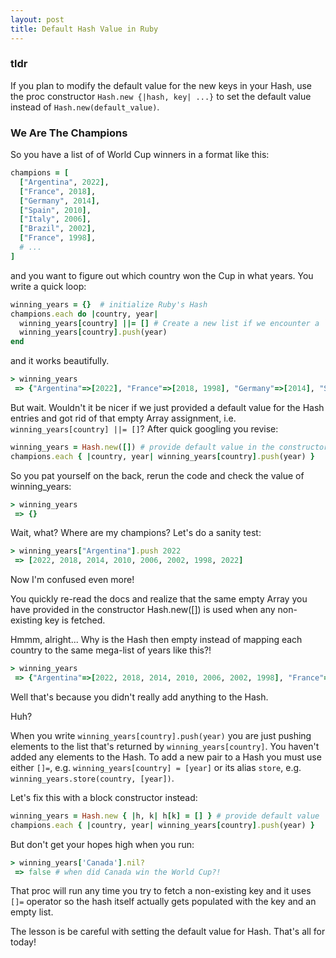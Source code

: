 ```yaml
---
layout: post
title: Default Hash Value in Ruby
---
```


### tldr
If you plan to modify the default value for the new keys in your Hash, use the proc constructor `Hash.new {|hash, key| ...}` to set the default value instead of `Hash.new(default_value)`.


### We Are The Champions
So you have a list of of World Cup winners in a format like this:
```ruby
champions = [
  ["Argentina", 2022],
  ["France", 2018],
  ["Germany", 2014],
  ["Spain", 2010],
  ["Italy", 2006],
  ["Brazil", 2002],
  ["France", 1998],
  # ...
]
```
and you want to figure out which country won the Cup in what years. You write a quick loop:
```ruby
winning_years = {}  # initialize Ruby's Hash
champions.each do |country, year|
  winning_years[country] ||= [] # Create a new list if we encounter a `country` for the first time.
  winning_years[country].push(year)
end
```
and it works beautifully.
```ruby
> winning_years
 => {"Argentina"=>[2022], "France"=>[2018, 1998], "Germany"=>[2014], "Spain"=>[2010], "Italy"=>[2006], "Brazil"=>[2002]}
```
But wait. Wouldn't it be nicer if we just provided a default value for the Hash entries and got rid of that empty Array assignment, i.e. `winning_years[country] ||= []`? After quick googling you revise:
```ruby
winning_years = Hash.new([]) # provide default value in the constructor
champions.each { |country, year| winning_years[country].push(year) }
```
So you pat yourself on the back, rerun the code and check the value of winning_years:
```ruby
> winning_years
 => {}
```
Wait, what? Where are my champions? Let's do a sanity test:
```ruby
> winning_years["Argentina"].push 2022
 => [2022, 2018, 2014, 2010, 2006, 2002, 1998, 2022]
```
Now I'm confused even more!

You quickly re-read the docs and realize that the same empty Array you have provided in the constructor Hash.new([]) is used when any non-existing key is fetched.

Hmmm, alright... Why is the Hash then empty instead of mapping each country to the same mega-list of years like this?!
```ruby
> winning_years
 => {"Argentina"=>[2022, 2018, 2014, 2010, 2006, 2002, 1998], "France"=>[2022, 2018, 2014, 2010, 2006, 2002, 1998]...}
```
Well that's because you didn't really add anything to the Hash.

Huh?

When you write `winning_years[country].push(year)` you are just pushing elements to the list that's returned by `winning_years[country]`. You haven't added any elements to the Hash. To add a new pair to a Hash you must use either `[]=`, e.g. `winning_years[country] = [year]` or its alias `store`, e.g. `winning_years.store(country, [year])`.

Let's fix this with a block constructor instead:
```ruby
winning_years = Hash.new { |h, k| h[k] = [] } # provide default value
champions.each { |country, year| winning_years[country].push(year) }
```
But don't get your hopes high when you run:
```ruby
> winning_years['Canada'].nil?
 => false # when did Canada win the World Cup?!
```
That proc will run any time you try to fetch a non-existing key and it uses `[]=` operator so the hash itself actually gets populated with the key and an empty list.

The lesson is be careful with setting the default value for Hash. That's all for today!
